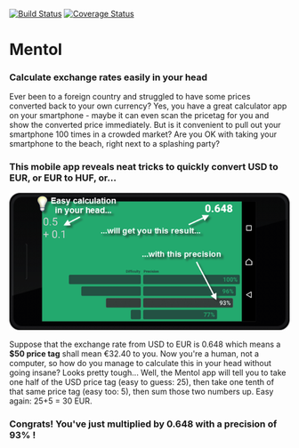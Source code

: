 [![Build Status](https://travis-ci.org/kurattila/Mentol.svg?branch=master)](https://travis-ci.org/kurattila/Mentol)
[![Coverage Status](https://coveralls.io/repos/github/kurattila/Mentol/badge.png?branch=master)](https://coveralls.io/github/kurattila/Mentol?branch=master)

# Mentol
### Calculate exchange rates easily in your head

Ever been to a foreign country and struggled to have some prices converted back to your own currency? Yes, you have a great calculator app on your smartphone - maybe it can even scan the pricetag for you and show the converted price immediately. But is it convenient to pull out your smartphone 100 times in a crowded market? Are you OK with taking your smartphone to the beach, right next to a splashing party?

### This mobile app reveals neat tricks to quickly convert USD to EUR, or EUR to HUF, or...

![](Mentol-Screenshot-2.png "Mentol Screenshot")

Suppose that the exchange rate from USD to EUR is 0.648 which means a **$50 price tag** shall mean €32.40 to you. Now you're a human, not a computer, so how do you manage to calculate this in your head without going insane? Looks pretty tough...
Well, the Mentol app will tell you to take one half of the USD price tag (easy to guess: 25), then take one tenth of that same price tag (easy too: 5), then sum those two numbers up. Easy again: 25+5 = 30 EUR.

### Congrats! You've just multiplied by 0.648 with a precision of 93% !
